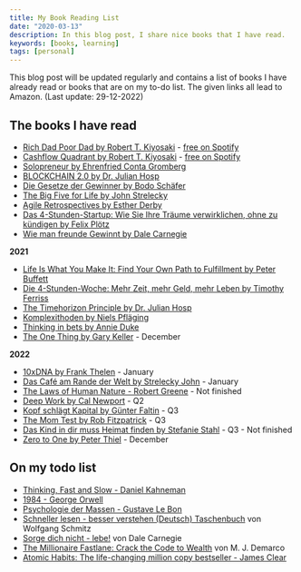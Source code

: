 ```yaml
---
title: My Book Reading List
date: "2020-03-13"
description: In this blog post, I share nice books that I have read.
keywords: [books, learning]
tags: [personal]
---
```


This blog post will be updated regularly and contains a list of books I have already read or books that are on my to-do list. The given links all lead to Amazon. (Last update: 29-12-2022)

## The books I have read

- [Rich Dad Poor Dad by Robert T. Kiyosaki](https://www.amazon.de/-/en/Rich-Dad-Poor-Teach-Middle/dp/1612680194/ref=tmm_pap_swatch_0?_encoding=UTF8&qid=1587291564&sr=1-2) - [free on Spotify](https://open.spotify.com/artist/4mLAOPij255jqfnthGV59P)
- [Cashflow Quadrant by Robert T. Kiyosaki](https://www.amazon.de/Cashflow-Quadrant-Rich-dad-poor/dp/3898798836/ref=sr_1_1?__mk_de_DE=ÅMÅŽÕÑ&crid=2TBWBFU6YN2V9&dchild=1&keywords=cashflow+quadrant&qid=1609365535&sprefix=cashflow%2Caps%2C185&sr=8-1) - [free on Spotify](https://open.spotify.com/artist/4mLAOPij255jqfnthGV59P)
- [Solopreneur by Ehrenfried Conta Gromberg](https://www.amazon.de/-/en/Ehrenfried-Conta-Gromberg/dp/3943895076/ref=sr_1_1?dchild=1&keywords=Solopreneur&qid=1587291524&s=books&sr=1-1)
- [BLOCKCHAIN 2.0 by Dr. Julian Hosp](https://www.amazon.de/-/en/BLOCKCHAIN-2-0-simply-explained-Bitcoin/dp/1798916983/ref=tmm_pap_swatch_0?_encoding=UTF8&qid=1587291674&sr=8-2)
- [Die Gesetze der Gewinner by Bodo Schäfer](https://www.amazon.de/-/en/Bodo-Sch%C3%A4fer/dp/3423340487/ref=sr_1_1?crid=24HPEX73PMHRD&dchild=1&keywords=die+gesetze+der+gewinner&qid=1587293369&s=books&sprefix=die+ges%2Cstripbooks%2C157&sr=1-1)
- [The Big Five for Life by John Strelecky](https://www.amazon.de/-/en/Big-Five-Life-wirklich-z%C3%A4hlt/dp/3423345284/ref=tmm_pap_swatch_0?_encoding=UTF8&qid=1587293396&sr=1-1)
- [Agile Retrospectives by Esther Derby](https://www.amazon.de/-/en/dp/B00B03SRJW/ref=sr_1_1?dchild=1&keywords=retrospectives&qid=1587293536&sr=8-1)
- [Das 4-Stunden-Startup: Wie Sie Ihre Träume verwirklichen, ohne zu kündigen by Felix Plötz](https://www.amazon.de/Das-4-Stunden-Startup-Tr%C3%A4ume-verwirklichen-k%C3%BCndigen/dp/3430202027/ref=sr_1_1?__mk_de_DE=%C3%85M%C3%85%C5%BD%C3%95%C3%91&dchild=1&keywords=4+Stunden+Startup&qid=1613774220&quartzVehicle=812-409&replacementKeywords=stunden+startup&sr=8-1)
- [Wie man freunde Gewinnt by Dale Carnegie](https://www.amazon.de/Wie-man-Freunde-gewinnt-einflussreich/dp/3596190533/ref=sr_1_1?__mk_de_DE=ÅMÅŽÕÑ&dchild=1&keywords=Wie+man+freunde+Gewinnt&qid=1613774078&quartzVehicle=69-1541&replacementKeywords=wie+freunde+gewinnt&sr=8-1)

**2021**

- [Life Is What You Make It: Find Your Own Path to Fulfillment by Peter Buffett](https://www.amazon.de/Life-What-You-Make-Fulfillment/dp/0307464725/ref=sr_1_1?__mk_de_DE=%C3%85M%C3%85%C5%BD%C3%95%C3%91&dchild=1&keywords=Life+is+What+you+make+it&qid=1613774104&quartzVehicle=842-235&replacementKeywords=life+what+you+make+it&sr=8-1)
- [Die 4-Stunden-Woche: Mehr Zeit, mehr Geld, mehr Leben by Timothy Ferriss](https://www.amazon.de/Die-4-Stunden-Woche-Mehr-Zeit-Leben/dp/3548375960/ref=sr_1_1?__mk_de_DE=%C3%85M%C3%85%C5%BD%C3%95%C3%91&dchild=1&keywords=4+Stunden+Woche&qid=1613774166&quartzVehicle=812-409&replacementKeywords=stunden+woche&sr=8-1)
- [The Timehorizon Principle by Dr. Julian Hosp](https://www.amazon.de/-/en/TIMEHORIZON-PRINZIP-Zeitmanagement-Hacks-Produktivit%C3%A4ts-Tricks-erfolgreichsten/dp/9881485010/ref=tmm_pap_swatch_0?_encoding=UTF8&qid=1587291841&sr=1-1)
- [Komplexithoden by Niels Pfläging](https://www.amazon.de/Komplexithoden-Clevere-Belebung-Unternehmen-Komplexit%C3%A4t/dp/3868815864/ref=sr_1_1?keywords=komplexithoden&qid=1643699174&s=books&sprefix=komplexi%2Cstripbooks%2C163&sr=1-1)
- [Thinking in bets by Annie Duke](https://www.amazon.de/Thinking-Bets-Making-Smarter-Decisions/dp/0735216371/ref=sr_1_1?keywords=thinking+in+bets&qid=1643699209&s=books&sprefix=thinking+in+b%2Cstripbooks%2C120&sr=1-1)
- [The One Thing by Gary Keller](https://www.amazon.com/The-One-Thing/dp/386881681X) - December

**2022**

- [10xDNA by Frank Thelen](https://www.amazon.com/10xDNA-Mindset-Thriving-Frank-Thelen-ebook/dp/B08NYQDBQT/ref=sr_1_1?crid=178CPQW5OGYM&keywords=10xdna&qid=1643655225&s=books&sprefix=10xdn%2Cstripbooks-intl-ship%2C258&sr=1-1) - January
- [Das Café am Rande der Welt by Strelecky John](https://www.amazon.com/Cafe-Edge-World-Story-Meaning/dp/0991392051/ref=pd_sim_1/146-6201825-2124523?pd_rd_w=Z2d0v&pf_rd_p=dee70060-7c6d-4721-a321-50a27281cd22&pf_rd_r=GCB1SWB1RCJPH8WR66KH&pd_rd_r=c9669535-a660-4eb5-adfa-acdbee28ca4d&pd_rd_wg=LOp7g&pd_rd_i=0991392051&psc=1) - January
- [The Laws of Human Nature - Robert Greene](https://www.amazon.de/-/en/Laws-Human-Nature-Robert-Greene/dp/1781259194/ref=tmm_pap_swatch_0?_encoding=UTF8&qid=1587293619&sr=1-3) - Not finished
- [Deep Work by Cal Newport](https://www.amazon.de/Deep-Work-Focused-Success-Distracted/dp/0349411905/ref=sr_1_1?__mk_de_DE=%C3%85M%C3%85%C5%BD%C3%95%C3%91&crid=H9FVMLGKVJAI&keywords=deep+work&qid=1672321921&sprefix=deep+work%2Caps%2C94&sr=8-1) - Q2
- [Kopf schlägt Kapital by Günter Faltin](https://www.amazon.de/Kopf-schl%C3%A4gt-Kapital-Unternehmen-Entrepreneur/dp/3423349131/ref=sr_1_1?keywords=kopf+schl%C3%A4gt+kapital&qid=1672321722&sprefix=kopf+sch%2Caps%2C96&sr=8-1) - Q3
- [The Mom Test by Rob Fitzpatrick](https://www.amazon.de/Mom-Test-customers-business-everyone/dp/1492180742/ref=sr_1_1?__mk_de_DE=%C3%85M%C3%85%C5%BD%C3%95%C3%91&crid=4ZN5GLFB1MVW&keywords=the+mom+test&qid=1672322315&sprefix=the+mom+tes%2Caps%2C91&sr=8-1) - Q3
- [Das Kind in dir muss Heimat finden by Stefanie Stahl](https://www.amazon.de/s?k=das+kind+in+dir+mu%C3%9F+heimat+finden&sprefix=das+k%2Caps%2C103&ref=nb_sb_ss_ts-doa-p_1_5) - Q3 - Not finished
- [Zero to One by Peter Thiel](https://www.amazon.de/Zero-One-Notes-Startups-Future/dp/0553418289/ref=sr_1_1?__mk_de_DE=%C3%85M%C3%85%C5%BD%C3%95%C3%91&crid=A26GZLBGOFB1&keywords=zero+to+one&qid=1672321586&sprefix=zero+to+one%2Caps%2C89&sr=8-1) - December

## On my todo list

- [Thinking, Fast and Slow - Daniel Kahneman](https://www.amazon.de/-/en/Thinking-Fast-Slow-Daniel-Kahneman/dp/0141033576/ref=tmm_pap_swatch_0?_encoding=UTF8&qid=1587293470&sr=1-1)
- [1984 - George Orwell](https://www.amazon.de/1984-George-Orwell/dp/3548234100/ref=sr_1_1?__mk_de_DE=%C3%85M%C3%85%C5%BD%C3%95%C3%91&dchild=1&keywords=1984&qid=1613774126&sr=8-1)
- [Psychologie der Massen - Gustave Le Bon](https://www.amazon.de/Psychologie-Massen-Gustave-Bon/dp/3868200266/ref=sr_1_1?__mk_de_DE=%C3%85M%C3%85%C5%BD%C3%95%C3%91&dchild=1&keywords=Psychologie+der+Massen&qid=1613774144&sr=8-1)
- [Schneller lesen - besser verstehen (Deutsch) Taschenbuch](https://www.amazon.de/Schneller-lesen-verstehen-Wolfgang-Schmitz/dp/3499630451) von Wolfgang Schmitz
- [Sorge dich nicht - lebe!](https://www.amazon.de/Sorge-dich-nicht-lebe-Carnegie/dp/3596190568/ref=sr_1_1?__mk_de_DE=%C3%85M%C3%85%C5%BD%C3%95%C3%91&crid=36MWZV75LJX72&dchild=1&keywords=sorge+dich+nicht+lebe&qid=1608716840&sprefix=sorge+d%2Caps%2C190&sr=8-1) von Dale Carnegie
- [The Millionaire Fastlane: Crack the Code to Wealth](https://www.amazon.de/Millionaire-Fastlane-Crack-Wealth-Lifetime/dp/0984358102) von M. J. Demarco
- [Atomic Habits: The life-changing million copy bestseller - James Clear ](https://www.amazon.de/s?k=atomic+habits&__mk_de_DE=%C3%85M%C3%85%C5%BD%C3%95%C3%91&crid=3KCXG7R4RY3PS&sprefix=atomic+ha%2Caps%2C192&ref=nb_sb_ss_ts-doa-p_1_9)
